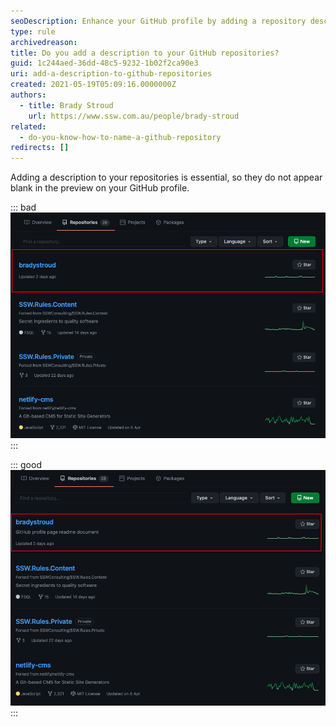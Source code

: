 ```yaml
---
seoDescription: Enhance your GitHub profile by adding a repository description to make it stand out
type: rule
archivedreason:
title: Do you add a description to your GitHub repositories?
guid: 1c244aed-36dd-48c5-9232-1b02f2ca90e3
uri: add-a-description-to-github-repositories
created: 2021-05-19T05:09:16.0000000Z
authors:
  - title: Brady Stroud
    url: https://www.ssw.com.au/people/brady-stroud
related:
  - do-you-know-how-to-name-a-github-repository
redirects: []
---
```


Adding a description to your repositories is essential, so they do not appear blank in the preview on your GitHub profile.

::: bad
![Figure: Repositories with no description look bad](bad-no-description.png)
:::

::: good
![Figure: Repositories with a description look good](good-nice-description.png)
:::

<!--endintro-->
